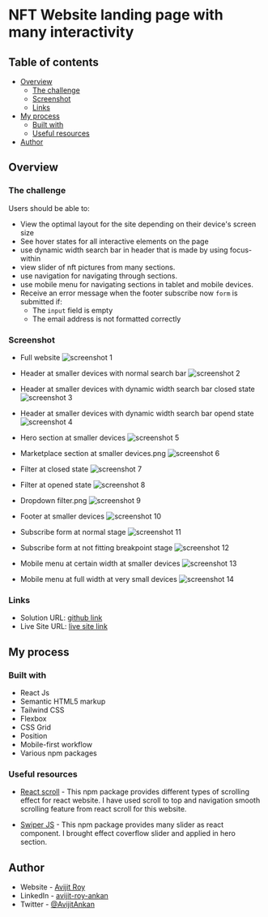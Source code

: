 # NFT Website landing page with many interactivity

## Table of contents

- [Overview](#overview)
  - [The challenge](#the-challenge)
  - [Screenshot](#screenshot)
  - [Links](#links)
- [My process](#my-process)
  - [Built with](#built-with)
  - [Useful resources](#useful-resources)
- [Author](#author)

## Overview

### The challenge

Users should be able to:

- View the optimal layout for the site depending on their device's screen size
- See hover states for all interactive elements on the page
- use dynamic width search bar in header that is made by using focus-within
- view slider of nft pictures from many sections.
- use navigation for navigating through sections.
- use mobile menu for navigating sections in tablet and mobile devices.
- Receive an error message when the footer subscribe now `form` is submitted if:
  - The `input` field is empty
  - The email address is not formatted correctly

### Screenshot

- Full website
![screenshot 1](./src/assets/screenshots/Website%20full%20page.png)

- Header at smaller devices with normal search bar
![screenshot 2](./src/assets//screenshots/Header%20at%20smaller%20devices%20with%20normal%20search%20bar.png)

- Header at smaller devices with dynamic width search bar closed state
![screenshot 3](./src/assets/screenshots/Header%20at%20smaller%20devices%20with%20dynamic%20width%20search%20bar%20closed%20state.png)

- Header at smaller devices with dynamic width search bar opend state
![screenshot 4](./src/assets/screenshots/Header%20at%20smaller%20devices%20with%20dynamic%20width%20search%20bar%20opend%20state.png)

- Hero section at smaller devices
![screenshot 5](./src/assets/screenshots/Hero%20section%20at%20smaller%20devices.png)

- Marketplace section at smaller devices.png
![screenshot 6](./src/assets/screenshots/Marketplace%20section%20at%20smaller%20devices.png)

- Filter at closed state
![screenshot 7](./src/assets/screenshots/Filter%20at%20closed%20state.png)

- Filter at opened state
![screenshot 8](./src/assets/screenshots/Filter%20at%20opend%20state.png)

- Dropdown filter.png
![screenshot 9](./src/assets/screenshots/Dropdown%20filter.png)

- Footer at smaller devices
![screenshot 10](./src/assets/screenshots/Footer%20at%20smaller%20devices.png)

- Subscribe form at normal stage
![screenshot 11](./src/assets/screenshots/Subscribe%20form%20at%20normal%20stage.png)

- Subscribe form at not fitting breakpoint stage
![screenshot 12](./src/assets/screenshots/Subscribe%20form%20at%20not%20fitting%20breakpoint%20stage.png)

- Mobile menu at certain width at smaller devices
![screenshot 13](./src/assets/screenshots/Mobile%20menu%20at%20certain%20width%20at%20smaller%20devices.png)

- Mobile menu at full width at very small devices
![screenshot 14](./src/assets/screenshots/Mobile%20menu%20at%20full%20width%20at%20very%20small%20devices.png)

### Links

- Solution URL: [github link](https://github.com/ankan-782/manage-landing-page-html-css-javascript)
- Live Site URL: [live site link](https://manage-landing-page-rav.netlify.app)

## My process

### Built with

- React Js
- Semantic HTML5 markup
- Tailwind CSS
- Flexbox
- CSS Grid
- Position
- Mobile-first workflow
- Various npm packages

### Useful resources

- [React scroll](https://andy-bell.co.uk/a-modern-css-reset/) - This npm package provides different types of scrolling effect for react website. I have used scroll to top and navigation smooth scrolling feature from react scroll for this website.

- [Swiper JS](https://swiperjs.com/react) - This npm package provides many slider as react component. I brought effect coverflow slider and applied in hero section.

## Author

- Website - [Avijit Roy](https://avijit-roy-portfolio.netlify.app/)
- LinkedIn - [avijit-roy-ankan](https://www.linkedin.com/in/avijit-roy-ankan/)
- Twitter - [@AvijitAnkan](https://twitter.com/AvijitAnkan)
